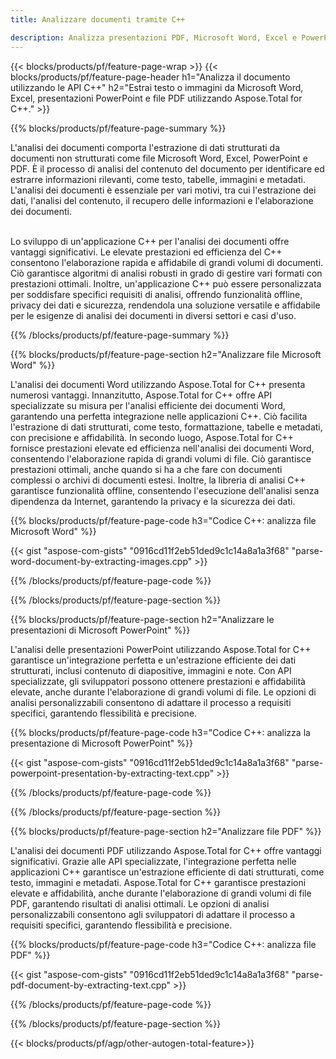 ```yaml
---
title: Analizzare documenti tramite C++ 

description: Analizza presentazioni PDF, Microsoft Word, Excel e PowerPoint tramite l'applicazione C++. Codice C++ elencato per estrarre facilmente testo o immagini.
---
```


{{< blocks/products/pf/feature-page-wrap >}}
{{< blocks/products/pf/feature-page-header h1="Analizza il documento utilizzando le API C++" h2="Estrai testo o immagini da Microsoft Word, Excel, presentazioni PowerPoint e file PDF utilizzando Aspose.Total for C++." >}}

{{% blocks/products/pf/feature-page-summary %}}

L'analisi dei documenti comporta l'estrazione di dati strutturati da documenti non strutturati come file Microsoft Word, Excel, PowerPoint e PDF. È il processo di analisi del contenuto del documento per identificare ed estrarre informazioni rilevanti, come testo, tabelle, immagini e metadati. L'analisi dei documenti è essenziale per vari motivi, tra cui l'estrazione dei dati, l'analisi del contenuto, il recupero delle informazioni e l'elaborazione dei documenti. <br /><br />

Lo sviluppo di un'applicazione C++ per l'analisi dei documenti offre vantaggi significativi. Le elevate prestazioni ed efficienza del C++ consentono l'elaborazione rapida e affidabile di grandi volumi di documenti. Ciò garantisce algoritmi di analisi robusti in grado di gestire vari formati con prestazioni ottimali. Inoltre, un'applicazione C++ può essere personalizzata per soddisfare specifici requisiti di analisi, offrendo funzionalità offline, privacy dei dati e sicurezza, rendendola una soluzione versatile e affidabile per le esigenze di analisi dei documenti in diversi settori e casi d'uso.

{{% /blocks/products/pf/feature-page-summary  %}}

{{% blocks/products/pf/feature-page-section  h2="Analizzare file Microsoft Word" %}}

L'analisi dei documenti Word utilizzando Aspose.Total for C++ presenta numerosi vantaggi. Innanzitutto, Aspose.Total for C++ offre API specializzate su misura per l'analisi efficiente dei documenti Word, garantendo una perfetta integrazione nelle applicazioni C++. Ciò facilita l'estrazione di dati strutturati, come testo, formattazione, tabelle e metadati, con precisione e affidabilità. In secondo luogo, Aspose.Total for C++ fornisce prestazioni elevate ed efficienza nell'analisi dei documenti Word, consentendo l'elaborazione rapida di grandi volumi di file. Ciò garantisce prestazioni ottimali, anche quando si ha a che fare con documenti complessi o archivi di documenti estesi. Inoltre, la libreria di analisi C++ garantisce funzionalità offline, consentendo l'esecuzione dell'analisi senza dipendenza da Internet, garantendo la privacy e la sicurezza dei dati. 

{{% blocks/products/pf/feature-page-code h3="Codice C++: analizza file Microsoft Word" %}}

{{< gist "aspose-com-gists" "0916cd11f2eb51ded9c1c14a8a1a3f68" "parse-word-document-by-extracting-images.cpp" >}}

{{% /blocks/products/pf/feature-page-code  %}}

{{% /blocks/products/pf/feature-page-section %}}

{{% blocks/products/pf/feature-page-section  h2="Analizzare le presentazioni di Microsoft PowerPoint" %}}

L'analisi delle presentazioni PowerPoint utilizzando Aspose.Total for C++ garantisce un'integrazione perfetta e un'estrazione efficiente dei dati strutturati, inclusi contenuto di diapositive, immagini e note. Con API specializzate, gli sviluppatori possono ottenere prestazioni e affidabilità elevate, anche durante l'elaborazione di grandi volumi di file. Le opzioni di analisi personalizzabili consentono di adattare il processo a requisiti specifici, garantendo flessibilità e precisione.

{{% blocks/products/pf/feature-page-code h3="Codice C++: analizza la presentazione di Microsoft PowerPoint" %}}

{{< gist "aspose-com-gists" "0916cd11f2eb51ded9c1c14a8a1a3f68" "parse-powerpoint-presentation-by-extracting-text.cpp" >}}

{{% /blocks/products/pf/feature-page-code  %}}

{{% /blocks/products/pf/feature-page-section %}}

{{% blocks/products/pf/feature-page-section  h2="Analizzare file PDF" %}}

L'analisi dei documenti PDF utilizzando Aspose.Total for C++ offre vantaggi significativi. Grazie alle API specializzate, l'integrazione perfetta nelle applicazioni C++ garantisce un'estrazione efficiente di dati strutturati, come testo, immagini e metadati. Aspose.Total for C++ garantisce prestazioni elevate e affidabilità, anche durante l'elaborazione di grandi volumi di file PDF, garantendo risultati di analisi ottimali. Le opzioni di analisi personalizzabili consentono agli sviluppatori di adattare il processo a requisiti specifici, garantendo flessibilità e precisione. 

{{% blocks/products/pf/feature-page-code h3="Codice C++: analizza file PDF" %}}

{{< gist "aspose-com-gists" "0916cd11f2eb51ded9c1c14a8a1a3f68" "parse-pdf-document-by-extracting-text.cpp" >}}

{{% /blocks/products/pf/feature-page-code  %}}

{{% /blocks/products/pf/feature-page-section %}}

{{< blocks/products/pf/agp/other-autogen-total-feature>}}